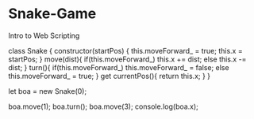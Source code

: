 # Snake-Game
Intro to Web Scripting

class Snake {
  constructor(startPos) {
    this.moveForward_ = true;
    this.x = startPos;
  }
  move(dist){
    if(this.moveForward_) this.x += dist;
    else this.x -= dist;
  }
  turn(){
    if(this.moveForward_) this.moveForward_ = false;
    else this.moveForward_ = true;
  }
  get currentPos(){
    return this.x;
  }
}

let boa = new Snake(0);

boa.move(1);
boa.turn();
boa.move(3);
console.log(boa.x);
